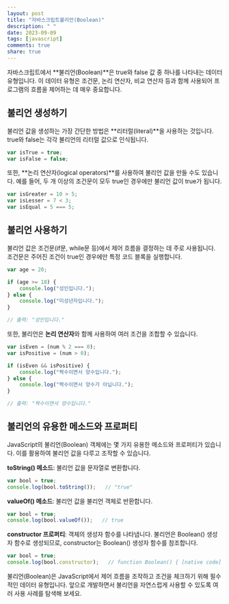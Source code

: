 ```yaml
---
layout: post
title: "자바스크립트불리언(Boolean)"
description: " "
date: 2023-09-09
tags: [javascript]
comments: true
share: true
---
```


자바스크립트에서 **불리언(Boolean)**은 true와 false 값 중 하나를 나타내는 데이터 유형입니다. 이 데이터 유형은 조건문, 논리 연산자, 비교 연산자 등과 함께 사용되어 프로그램의 흐름을 제어하는 데 매우 중요합니다.

## 불리언 생성하기

불리언 값을 생성하는 가장 간단한 방법은 **리터럴(literal)**을 사용하는 것입니다. true와 false는 각각 불리언의 리터럴 값으로 인식됩니다.
```javascript
var isTrue = true;
var isFalse = false;
```

또한, **논리 연산자(logical operators)**를 사용하여 불리언 값을 만들 수도 있습니다. 예를 들어, 두 개 이상의 조건문이 모두 true인 경우에만 불리언 값이 true가 됩니다.
```javascript
var isGreater = 10 > 5;
var isLesser = 7 < 3;
var isEqual = 5 === 5;
```

## 불리언 사용하기

불리언 값은 조건문(if문, while문 등)에서 제어 흐름을 결정하는 데 주로 사용됩니다. 조건문은 주어진 조건이 true인 경우에만 특정 코드 블록을 실행합니다.

```javascript
var age = 20;

if (age >= 18) {
    console.log("성인입니다.");
} else {
    console.log("미성년자입니다.");
}

// 출력: "성인입니다."
```

또한, 불리언은 **논리 연산자**와 함께 사용하여 여러 조건을 조합할 수 있습니다.

```javascript
var isEven = (num % 2 === 0);
var isPositive = (num > 0);

if (isEven && isPositive) {
    console.log("짝수이면서 양수입니다.");
} else {
    console.log("짝수이면서 양수가 아닙니다.");
}

// 출력: "짝수이면서 양수입니다."
```

## 불리언의 유용한 메소드와 프로퍼티

JavaScript의 불리언(Boolean) 객체에는 몇 가지 유용한 메소드와 프로퍼티가 있습니다. 이를 활용하여 불리언 값을 다루고 조작할 수 있습니다.

**toString() 메소드**: 불리언 값을 문자열로 변환합니다.
```javascript
var bool = true;
console.log(bool.toString());   // "true"
```

**valueOf() 메소드**: 불리언 값을 불리언 객체로 반환합니다.
```javascript
var bool = true;
console.log(bool.valueOf());   // true
```

**constructor 프로퍼티**: 객체의 생성자 함수를 나타냅니다. 불리언은 Boolean() 생성자 함수로 생성되므로, constructor는 Boolean() 생성자 함수를 참조합니다.
```javascript
var bool = true;
console.log(bool.constructor);   // function Boolean() { [native code] }
```

불리언(Boolean)은 JavaScript에서 제어 흐름을 조작하고 조건을 체크하기 위해 필수적인 데이터 유형입니다. 앞으로 개발하면서 불리언을 자연스럽게 사용할 수 있도록 여러 사용 사례를 탐색해 보세요.